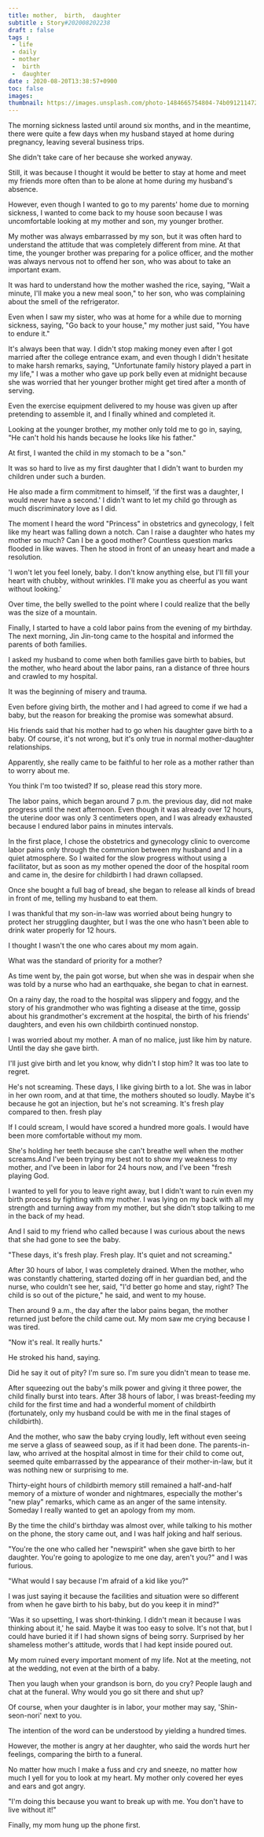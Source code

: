 ```yaml
---
title: mother,  birth,  daughter
subtitle : Story#202008202238
draft : false
tags :
 - life
 - daily
 - mother
 -  birth
 -  daughter
date : 2020-08-20T13:38:57+0900
toc: false
images: 
thumbnail: https://images.unsplash.com/photo-1484665754804-74b091211472?ixlib=rb-1.2.1&q=80&fm=jpg&crop=entropy&cs=tinysrgb&w=1080&fit=max&ixid=eyJhcHBfaWQiOjE1NTU0OX0
---
```


The morning sickness lasted until around six months, and in the meantime, there were quite a few days when my husband stayed at home during pregnancy, leaving several business trips.  

She didn't take care of her because she worked anyway.  

Still, it was because I thought it would be better to stay at home and meet my friends more often than to be alone at home during my husband's absence.  

However, even though I wanted to go to my parents' home due to morning sickness, I wanted to come back to my house soon because I was uncomfortable looking at my mother and son, my younger brother.  

My mother was always embarrassed by my son, but it was often hard to understand the attitude that was completely different from mine. At that time, the younger brother was preparing for a police officer, and the mother was always nervous not to offend her son, who was about to take an important exam.  

It was hard to understand how the mother washed the rice, saying, "Wait a minute, I'll make you a new meal soon," to her son, who was complaining about the smell of the refrigerator.  

Even when I saw my sister, who was at home for a while due to morning sickness, saying, "Go back to your house," my mother just said, "You have to endure it."  

It's always been that way. I didn't stop making money even after I got married after the college entrance exam, and even though I didn't hesitate to make harsh remarks, saying, "Unfortunate family history played a part in my life," I was a mother who gave up pork belly even at midnight because she was worried that her younger brother might get tired after a month of serving.  

Even the exercise equipment delivered to my house was given up after pretending to assemble it, and I finally whined and completed it.  

Looking at the younger brother, my mother only told me to go in, saying, "He can't hold his hands because he looks like his father."  

At first, I wanted the child in my stomach to be a "son."  

It was so hard to live as my first daughter that I didn't want to burden my children under such a burden.  

He also made a firm commitment to himself, 'if the first was a daughter, I would never have a second.' I didn't want to let my child go through as much discriminatory love as I did.  

The moment I heard the word "Princess" in obstetrics and gynecology, I felt like my heart was falling down a notch. Can I raise a daughter who hates my mother so much? Can I be a good mother? Countless question marks flooded in like waves. Then he stood in front of an uneasy heart and made a resolution.  

'I won't let you feel lonely, baby. I don't know anything else, but I'll fill your heart with chubby, without wrinkles. I'll make you as cheerful as you want without looking.'  

Over time, the belly swelled to the point where I could realize that the belly was the size of a mountain.  

Finally, I started to have a cold labor pains from the evening of my birthday. The next morning, Jin Jin-tong came to the hospital and informed the parents of both families.  

I asked my husband to come when both families gave birth to babies, but the mother, who heard about the labor pains, ran a distance of three hours and crawled to my hospital.  

It was the beginning of misery and trauma.  

Even before giving birth, the mother and I had agreed to come if we had a baby, but the reason for breaking the promise was somewhat absurd.  

His friends said that his mother had to go when his daughter gave birth to a baby. Of course, it's not wrong, but it's only true in normal mother-daughter relationships.  

Apparently, she really came to be faithful to her role as a mother rather than to worry about me.  

You think I'm too twisted? If so, please read this story more.  

The labor pains, which began around 7 p.m. the previous day, did not make progress until the next afternoon. Even though it was already over 12 hours, the uterine door was only 3 centimeters open, and I was already exhausted because I endured labor pains in minutes intervals.  

In the first place, I chose the obstetrics and gynecology clinic to overcome labor pains only through the communion between my husband and I in a quiet atmosphere. So I waited for the slow progress without using a facilitator, but as soon as my mother opened the door of the hospital room and came in, the desire for childbirth I had drawn collapsed.  

Once she bought a full bag of bread, she began to release all kinds of bread in front of me, telling my husband to eat them.  

I was thankful that my son-in-law was worried about being hungry to protect her struggling daughter, but I was the one who hasn't been able to drink water properly for 12 hours.  

I thought I wasn't the one who cares about my mom again.  

What was the standard of priority for a mother?  

As time went by, the pain got worse, but when she was in despair when she was told by a nurse who had an earthquake, she began to chat in earnest.  

On a rainy day, the road to the hospital was slippery and foggy, and the story of his grandmother who was fighting a disease at the time, gossip about his grandmother's excrement at the hospital, the birth of his friends' daughters, and even his own childbirth continued nonstop.  

I was worried about my mother. A man of no malice, just like him by nature. Until the day she gave birth.  

I'll just give birth and let you know, why didn't I stop him? It was too late to regret.  

He's not screaming. These days, I like giving birth to a lot. She was in labor in her own room, and at that time, the mothers shouted so loudly. Maybe it's because he got an injection, but he's not screaming. It's fresh play compared to then. fresh play  

If I could scream, I would have scored a hundred more goals. I would have been more comfortable without my mom.  

She's holding her teeth because she can't breathe well when the mother screams.And I've been trying my best not to show my weakness to my mother, and I've been in labor for 24 hours now, and I've been "fresh playing God.  

I wanted to yell for you to leave right away, but I didn't want to ruin even my birth process by fighting with my mother. I was lying on my back with all my strength and turning away from my mother, but she didn't stop talking to me in the back of my head.  

And I said to my friend who called because I was curious about the news that she had gone to see the baby.  

"These days, it's fresh play. Fresh play. It's quiet and not screaming."  

After 30 hours of labor, I was completely drained. When the mother, who was constantly chattering, started dozing off in her guardian bed, and the nurse, who couldn't see her, said, "I'd better go home and stay, right? The child is so out of the picture," he said, and went to my house.  

Then around 9 a.m., the day after the labor pains began, the mother returned just before the child came out. My mom saw me crying because I was tired.  

"Now it's real. It really hurts."  

He stroked his hand, saying.  

Did he say it out of pity? I'm sure so. I'm sure you didn't mean to tease me.  

After squeezing out the baby's milk power and giving it three power, the child finally burst into tears. After 38 hours of labor, I was breast-feeding my child for the first time and had a wonderful moment of childbirth (fortunately, only my husband could be with me in the final stages of childbirth).  

And the mother, who saw the baby crying loudly, left without even seeing me serve a glass of seaweed soup, as if it had been done. The parents-in-law, who arrived at the hospital almost in time for their child to come out, seemed quite embarrassed by the appearance of their mother-in-law, but it was nothing new or surprising to me.  

Thirty-eight hours of childbirth memory still remained a half-and-half memory of a mixture of wonder and nightmares, especially the mother's "new play" remarks, which came as an anger of the same intensity. Someday I really wanted to get an apology from my mom.  

By the time the child's birthday was almost over, while talking to his mother on the phone, the story came out, and I was half joking and half serious.  

"You're the one who called her "newspirit" when she gave birth to her daughter. You're going to apologize to me one day, aren't you?" and I was furious.  

"What would I say because I'm afraid of a kid like you?"  

I was just saying it because the facilities and situation were so different from when he gave birth to his baby, but do you keep it in mind?"  

'Was it so upsetting, I was short-thinking. I didn't mean it because I was thinking about it,' he said. Maybe it was too easy to solve. It's not that, but I could have buried it if I had shown signs of being sorry. Surprised by her shameless mother's attitude, words that I had kept inside poured out.  

My mom ruined every important moment of my life. Not at the meeting, not at the wedding, not even at the birth of a baby.  

Then you laugh when your grandson is born, do you cry? People laugh and chat at the funeral. Why would you go sit there and shut up?  

Of course, when your daughter is in labor, your mother may say, 'Shin-seon-nori' next to you.  

The intention of the word can be understood by yielding a hundred times.  

However, the mother is angry at her daughter, who said the words hurt her feelings, comparing the birth to a funeral.  

No matter how much I make a fuss and cry and sneeze, no matter how much I yell for you to look at my heart. My mother only covered her eyes and ears and got angry.  

"I'm doing this because you want to break up with me. You don't have to live without it!"  

Finally, my mom hung up the phone first.  

